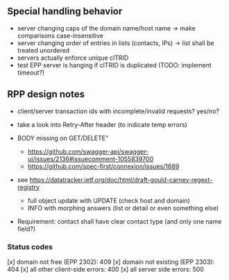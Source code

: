## Special handling behavior

- server changing caps of the domain name/host name -> make comparisons case-insensitive
- server changing order of entries in lists (contacts, IPs) -> list shall be treated unordered
- servers actually enforce unique clTRID
- test EPP server is hanging if clTRID is duplicated (TODO: implement timeout?)

## RPP design notes

- client/server transaction ids with incomplete/invalid requests? yes/no?
- take a look into Retry-After header (to indicate temp errors)
- BODY missing on GET/DELETE"

  - https://github.com/swagger-api/swagger-ui/issues/2136#issuecomment-1055839700
  - https://github.com/spec-first/connexion/issues/1689
- see https://datatracker.ietf.org/doc/html/draft-gould-carney-regext-registry

  - full object update with UPDATE (check host and domain)
  - INFO with morphing answers (list or detail or even something else)
- Requirement: contact shall have clear contact type (and only one name field?)

### Status codes

[x] domain not free (EPP 2302): 409
[x] domain not existing (EPP 2303): 404
[x] all other client-side errors: 400
[x] all server side errors: 500
